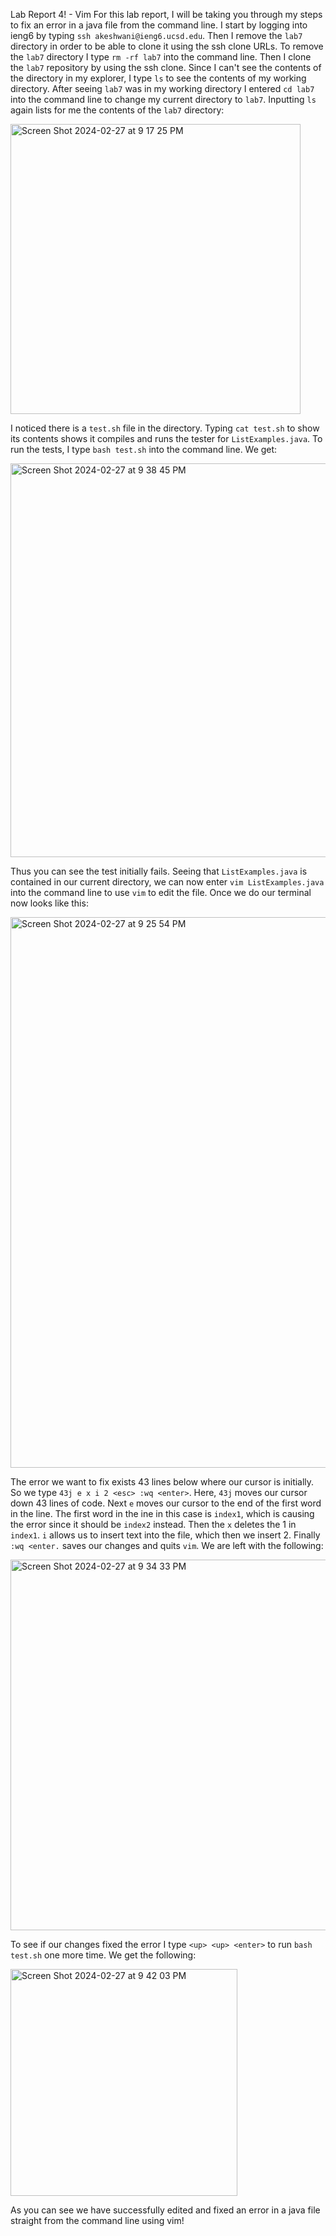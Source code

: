 Lab Report 4! - Vim
For this lab report, I will be taking you through my steps to fix an error in a java file from the command line. 
I start by logging into ieng6 by typing `ssh akeshwani@ieng6.ucsd.edu`.
Then I remove the `lab7` directory in order to be able to clone it using the ssh clone URLs. To remove the `lab7` directory I type `rm -rf lab7` into the command line.
Then I clone the `lab7` repository by using the ssh clone. Since I can't see the contents of the directory in my explorer, I type `ls` to see the contents of my working directory. After seeing `lab7` was in my working directory I entered `cd lab7` into the command line to change my current directory to `lab7`.
Inputting `ls` again lists for me the contents of the `lab7` directory:

<img width="464" alt="Screen Shot 2024-02-27 at 9 17 25 PM" src="https://github.com/aahilkeshwani/cse15l-lab-reports/assets/156363135/15b84191-66f4-4861-9fd9-d3096f10e78f">

I noticed there is a `test.sh` file in the directory. Typing `cat test.sh` to show its contents shows it compiles and runs the tester for `ListExamples.java`. To run the tests, I type `bash test.sh` into the command line. We get:

<img width="630" alt="Screen Shot 2024-02-27 at 9 38 45 PM" src="https://github.com/aahilkeshwani/cse15l-lab-reports/assets/156363135/3e5793f3-7028-4b5c-97bf-4cbad4fe9a03">

Thus you can see the test initially fails. 
Seeing that `ListExamples.java` is contained in our current directory, we can now enter `vim ListExamples.java` into the command line to use `vim` to edit the file. Once we do our terminal now looks like this:

<img width="881" alt="Screen Shot 2024-02-27 at 9 25 54 PM" src="https://github.com/aahilkeshwani/cse15l-lab-reports/assets/156363135/1ee285b9-db48-4662-9a8b-9fbc8bf799f7">

The error we want to fix exists 43 lines below where our cursor is initially. So we type `43j e x i 2 <esc> :wq <enter>`. Here, `43j` moves our cursor down 43 lines of code. Next `e` moves our cursor to the end of the first word in the line. The first word in the ine in this case is `index1`, which is causing the error since it should be `index2` instead. Then the `x` deletes the 1 in `index1`. `i` allows us to insert text into the file, which then we insert 2. Finally `:wq <enter.` saves our changes and quits `vim`. We are left with the following:

<img width="593" alt="Screen Shot 2024-02-27 at 9 34 33 PM" src="https://github.com/aahilkeshwani/cse15l-lab-reports/assets/156363135/0df21d5f-8d6f-4607-b072-96794b913bf8">

To see if our changes fixed the error I type `<up> <up> <enter>` to run `bash test.sh` one more time. We get the following:

<img width="363" alt="Screen Shot 2024-02-27 at 9 42 03 PM" src="https://github.com/aahilkeshwani/cse15l-lab-reports/assets/156363135/a1cb14e7-0871-4961-8c49-139eed78179d">

As you can see we have successfully edited and fixed an error in a java file straight from the command line using vim!
